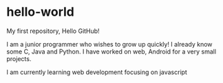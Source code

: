 # hello-world
My first repository, Hello GitHub!

I am a junior programmer who wishes to grow up quickly!
I already know some C, Java and Python.
I have worked on web, Android for a very small projects.

I am currently learning web development focusing on javascript
